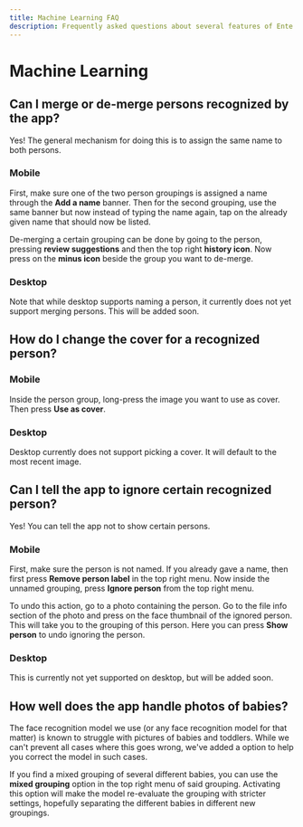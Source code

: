 ```yaml
---
title: Machine Learning FAQ
description: Frequently asked questions about several features of Ente's ML suite
---
```


# Machine Learning

## Can I merge or de-merge persons recognized by the app?

Yes! The general mechanism for doing this is to assign the same name to both
persons.

### Mobile

First, make sure one of the two person groupings is assigned a name through the
**Add a name** banner. Then for the second grouping, use the same banner but now
instead of typing the name again, tap on the already given name that should now
be listed.

De-merging a certain grouping can be done by going to the person, pressing
**review suggestions** and then the top right **history icon**. Now press on the
**minus icon** beside the group you want to de-merge.

### Desktop

Note that while desktop supports naming a person, it currently does not yet
support merging persons. This will be added soon.

## How do I change the cover for a recognized person?

### Mobile

Inside the person group, long-press the image you want to use as cover. Then
press **Use as cover**.

### Desktop

Desktop currently does not support picking a cover. It will default to the most
recent image.

## Can I tell the app to ignore certain recognized person?

Yes! You can tell the app not to show certain persons.

### Mobile

First, make sure the person is not named. If you already gave a name, then first
press **Remove person label** in the top right menu. Now inside the unnamed
grouping, press **Ignore person** from the top right menu.

To undo this action, go to a photo containing the person. Go to the file info
section of the photo and press on the face thumbnail of the ignored person. This
will take you to the grouping of this person. Here you can press **Show person**
to undo ignoring the person.

### Desktop

This is currently not yet supported on desktop, but will be added soon.

## How well does the app handle photos of babies?

The face recognition model we use (or any face recognition model for that
matter) is known to struggle with pictures of babies and toddlers. While we
can't prevent all cases where this goes wrong, we've added a option to help you
correct the model in such cases.

If you find a mixed grouping of several different babies, you can use the
**mixed grouping** option in the top right menu of said grouping. Activating
this option will make the model re-evaluate the grouping with stricter settings,
hopefully separating the different babies in different new groupings.
